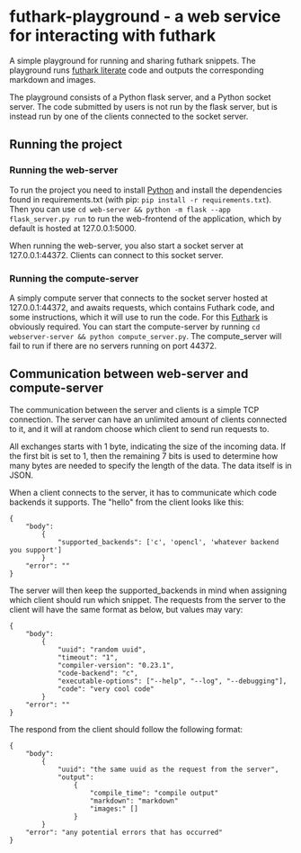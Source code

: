 # futhark-playground - a web service for interacting with futhark
A simple playground for running and sharing futhark snippets. The playground runs [futhark literate](https://futhark-lang.org/examples/literate-basics.html) code and outputs the corresponding markdown and images.

The playground consists of a Python flask server, and a Python socket server. The code submitted by users is not run by the flask server, but is instead run by one of the clients connected to the socket server.


## Running the project

### Running the web-server
To run the project you need to install [Python](https://www.python.org/) and install the dependencies found in requirements.txt (with pip: `pip install -r requirements.txt`). Then you can use `cd web-server && python -m flask --app flask_server.py run` to run the web-frontend of the application, which by default is hosted at 127.0.0.1:5000.

When running the web-server, you also start a socket server at 127.0.0.1:44372. Clients can connect to this socket server.

### Running the compute-server
A simply compute server that connects to the socket server hosted at 127.0.0.1:44372, and awaits requests, which contains Futhark code, and some instructions, which it will use to run the code. For this [Futhark](https://futhark.readthedocs.io/en/stable/installation.html) is obviously required. You can start the compute-server by running `cd webserver-server && python compute_server.py`. The compute_server will fail to run if there are no servers running on port 44372.

## Communication between web-server and compute-server
The communication between the server and clients is a simple TCP connection. The server can have an unlimited amount of clients connected to it, and it will at random choose which client to send run requests to.

All exchanges starts with 1 byte, indicating the size of the incoming data. If the first bit is set to 1, then the remaining 7 bits is used to determine how many bytes are needed to specify the length of the data. The data itself is in JSON. 

When a client connects to the server, it has to communicate which code backends it supports. The "hello" from the client looks like this:
```
{
    "body": 
        {
            "supported_backends": ['c', 'opencl', 'whatever backend you support']
        }
    "error": ""
}
```
The server will then keep the supported_backends in mind when assigning which client should run which snippet.
The requests from the server to the client will have the same format as below, but values may vary:
```
{
    "body": 
        {
            "uuid": "random uuid",
            "timeout": "1",
            "compiler-version": "0.23.1",
            "code-backend": "c",
            "executable-options": ["--help", "--log", "--debugging"],
            "code": "very cool code"
        }
    "error": ""
}
```
The respond from the client should follow the following format:
```
{
    "body": 
        {
            "uuid": "the same uuid as the request from the server",
            "output":
                {
                    "compile_time": "compile output"
                    "markdown": "markdown"
                    "images:" [] 
                }
        }
    "error": "any potential errors that has occurred"
}
```
